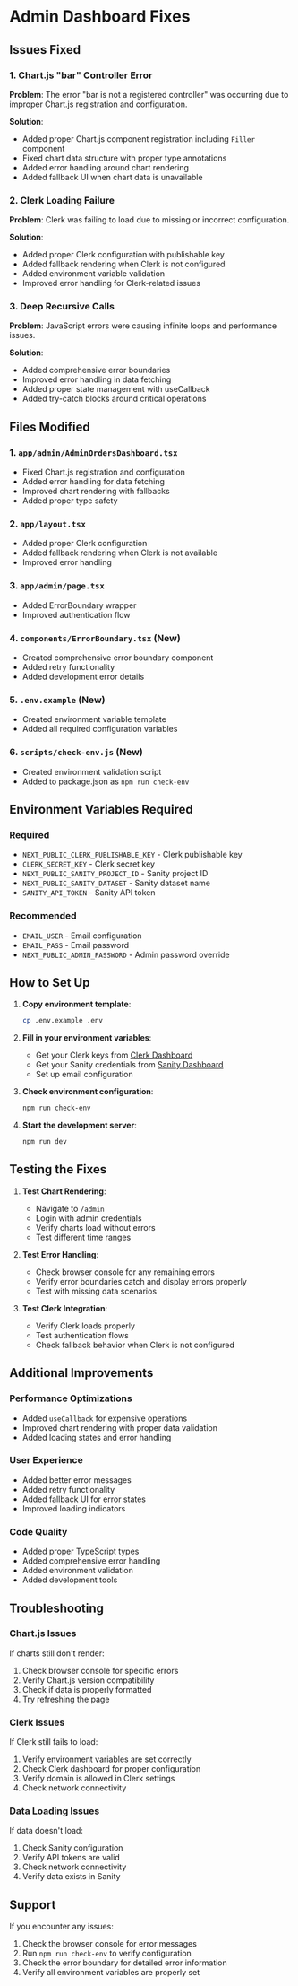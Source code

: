# Admin Dashboard Fixes

## Issues Fixed

### 1. Chart.js "bar" Controller Error
**Problem**: The error "bar is not a registered controller" was occurring due to improper Chart.js registration and configuration.

**Solution**:
- Added proper Chart.js component registration including `Filler` component
- Fixed chart data structure with proper type annotations
- Added error handling around chart rendering
- Added fallback UI when chart data is unavailable

### 2. Clerk Loading Failure
**Problem**: Clerk was failing to load due to missing or incorrect configuration.

**Solution**:
- Added proper Clerk configuration with publishable key
- Added fallback rendering when Clerk is not configured
- Added environment variable validation
- Improved error handling for Clerk-related issues

### 3. Deep Recursive Calls
**Problem**: JavaScript errors were causing infinite loops and performance issues.

**Solution**:
- Added comprehensive error boundaries
- Improved error handling in data fetching
- Added proper state management with useCallback
- Added try-catch blocks around critical operations

## Files Modified

### 1. `app/admin/AdminOrdersDashboard.tsx`
- Fixed Chart.js registration and configuration
- Added error handling for data fetching
- Improved chart rendering with fallbacks
- Added proper type safety

### 2. `app/layout.tsx`
- Added proper Clerk configuration
- Added fallback rendering when Clerk is not available
- Improved error handling

### 3. `app/admin/page.tsx`
- Added ErrorBoundary wrapper
- Improved authentication flow

### 4. `components/ErrorBoundary.tsx` (New)
- Created comprehensive error boundary component
- Added retry functionality
- Added development error details

### 5. `.env.example` (New)
- Created environment variable template
- Added all required configuration variables

### 6. `scripts/check-env.js` (New)
- Created environment validation script
- Added to package.json as `npm run check-env`

## Environment Variables Required

### Required
- `NEXT_PUBLIC_CLERK_PUBLISHABLE_KEY` - Clerk publishable key
- `CLERK_SECRET_KEY` - Clerk secret key
- `NEXT_PUBLIC_SANITY_PROJECT_ID` - Sanity project ID
- `NEXT_PUBLIC_SANITY_DATASET` - Sanity dataset name
- `SANITY_API_TOKEN` - Sanity API token

### Recommended
- `EMAIL_USER` - Email configuration
- `EMAIL_PASS` - Email password
- `NEXT_PUBLIC_ADMIN_PASSWORD` - Admin password override

## How to Set Up

1. **Copy environment template**:
   ```bash
   cp .env.example .env
   ```

2. **Fill in your environment variables**:
   - Get your Clerk keys from [Clerk Dashboard](https://dashboard.clerk.com)
   - Get your Sanity credentials from [Sanity Dashboard](https://sanity.io/manage)
   - Set up email configuration

3. **Check environment configuration**:
   ```bash
   npm run check-env
   ```

4. **Start the development server**:
   ```bash
   npm run dev
   ```

## Testing the Fixes

1. **Test Chart Rendering**:
   - Navigate to `/admin`
   - Login with admin credentials
   - Verify charts load without errors
   - Test different time ranges

2. **Test Error Handling**:
   - Check browser console for any remaining errors
   - Verify error boundaries catch and display errors properly
   - Test with missing data scenarios

3. **Test Clerk Integration**:
   - Verify Clerk loads properly
   - Test authentication flows
   - Check fallback behavior when Clerk is not configured

## Additional Improvements

### Performance Optimizations
- Added `useCallback` for expensive operations
- Improved chart rendering with proper data validation
- Added loading states and error handling

### User Experience
- Added better error messages
- Added retry functionality
- Added fallback UI for error states
- Improved loading indicators

### Code Quality
- Added proper TypeScript types
- Added comprehensive error handling
- Added environment validation
- Added development tools

## Troubleshooting

### Chart.js Issues
If charts still don't render:
1. Check browser console for specific errors
2. Verify Chart.js version compatibility
3. Check if data is properly formatted
4. Try refreshing the page

### Clerk Issues
If Clerk still fails to load:
1. Verify environment variables are set correctly
2. Check Clerk dashboard for proper configuration
3. Verify domain is allowed in Clerk settings
4. Check network connectivity

### Data Loading Issues
If data doesn't load:
1. Check Sanity configuration
2. Verify API tokens are valid
3. Check network connectivity
4. Verify data exists in Sanity

## Support

If you encounter any issues:
1. Check the browser console for error messages
2. Run `npm run check-env` to verify configuration
3. Check the error boundary for detailed error information
4. Verify all environment variables are properly set
